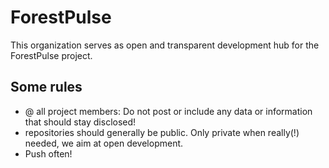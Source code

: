 # ForestPulse

This organization serves as open and transparent development hub for the ForestPulse project.

## Some rules

- @ all project members: Do not post or include any data or information that should stay disclosed!
- repositories should generally be public. Only private when really(!) needed, we aim at open development.
- Push often!
